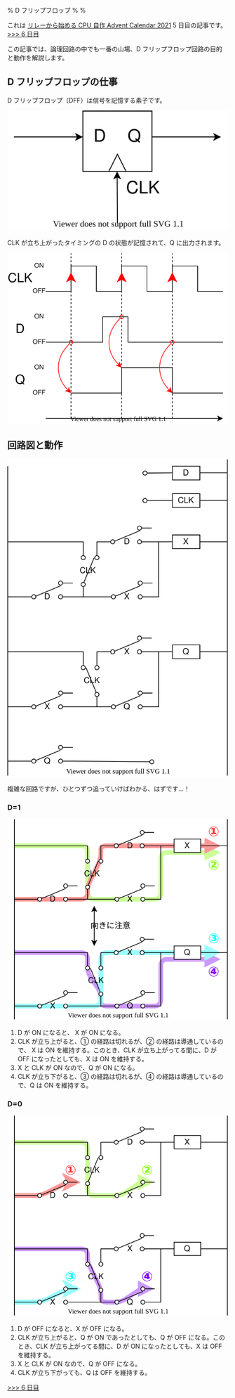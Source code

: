 % D フリップフロップ
%
%

これは [リレーから始める CPU 自作 Advent Calendar 2021](https://adventar.org/calendars/7052) 5 日目の記事です。 [>>> 6 日目](../Day6_Counter/)

この記事では、論理回路の中でも一番の山場、D フリップフロップ回路の目的と動作を解説します。

## D フリップフロップの仕事

D フリップフロップ（DFF）は信号を記憶する素子です。

![](./img/DFF.dio.svg)

CLK が立ち上がったタイミングの D の状態が記憶されて、Q に出力されます。

![](./img/DFFTimingChart.dio.svg)

## 回路図と動作

![](./img/DFFCircuit.dio.svg)

複雑な回路ですが、ひとつずつ追っていけばわかる、はずです…！

### D=1

![](./img/Case1.dio.svg)

1. D が ON になると、 X が ON になる。
2. CLK が立ち上がると、① の経路は切れるが、② の経路は導通しているので、 X は ON を維持する。このとき、CLK が立ち上がってる間に、D が OFF になったとしても、X は ON を維持する。
3. X と CLK が ON なので、Q が ON になる。
4. CLK が立ち下がると、③ の経路は切れるが、④ の経路は導通しているので、Q は ON を維持する。

### D=0

![](./img/Case0.dio.svg)

1. D が OFF になると、X が OFF になる。
2. CLK が立ち上がると、Q が ON であったとしても、Q が OFF になる。このとき、CLK が立ち上がってる間に、D が ON になったとしても、X は OFF を維持する。
3. X と CLK が ON なので、Q が OFF になる。
4. CLK が立ち下がっても、Q は OFF を維持する。

[>>> 6 日目](../Day6_Counter/)
